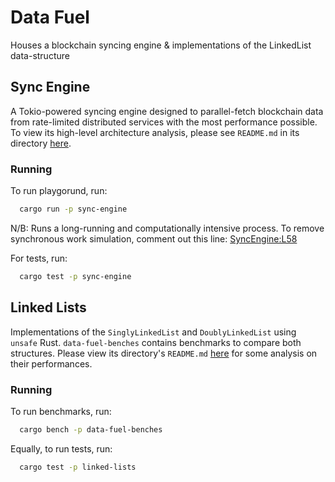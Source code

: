 # Data Fuel

Houses a blockchain syncing engine & implementations of the LinkedList data-structure

## Sync Engine

A Tokio-powered syncing engine designed to parallel-fetch blockchain data from rate-limited distributed services with the most performance possible. To view its high-level architecture analysis, please see `README.md` in its directory [here](https://github.com/Jurshsmith/data-fuel/blob/main/sync-engine/README.md).

### Running

To run playgorund, run:

```sh
  cargo run -p sync-engine
```

N/B: Runs a long-running and computationally intensive process. To remove synchronous work simulation, comment out this line: [SyncEngine:L58](https://github.com/Jurshsmith/data-fuel/blob/d3f8fb736e63437cba8f2b5fc1b727b3ec278aff/sync-engine/src/lib.rs#L58)

For tests, run:

```sh
  cargo test -p sync-engine
```

## Linked Lists

Implementations of the `SinglyLinkedList` and `DoublyLinkedList` using `unsafe` Rust. `data-fuel-benches` contains benchmarks to compare both structures. Please view its directory's `README.md` [here](https://github.com/Jurshsmith/data-fuel/blob/main/linked-lists/README.md) for some analysis on their performances.

### Running

To run benchmarks, run:

```sh
  cargo bench -p data-fuel-benches
```

Equally, to run tests, run:

```sh
  cargo test -p linked-lists
```
